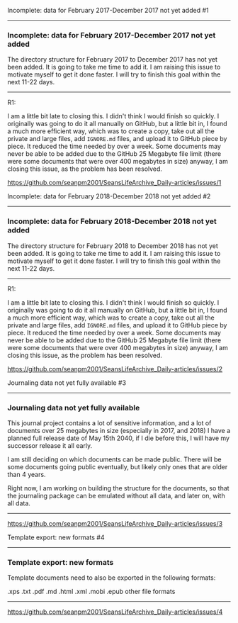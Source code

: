 Incomplete: data for February 2017-December 2017 not yet added #1 

***

### Incomplete: data for February 2017-December 2017 not yet added

The directory structure for February 2017 to December 2017 has not yet been added. It is going to take me time to add it. I am raising this issue to motivate myself to get it done faster. I will try to finish this goal within the next 11-22 days.

***

R1:

I am a little bit late to closing this. I didn't think I would finish so quickly. I originally was going to do it all manually on GitHub, but a little bit in, I found a much more efficient way, which was to create a copy, take out all the private and large files, add `IGNORE.md` files, and upload it to GitHub piece by piece. It reduced the time needed by over a week. Some documents may never be able to be added due to the GitHub 25 Megabyte file limit (there were some documents that were over 400 megabytes in size) anyway, I am closing this issue, as the problem has been resolved.


https://github.com/seanpm2001/SeansLifeArchive_Daily-articles/issues/1


Incomplete: data for February 2018-December 2018 not yet added #2 

***

### Incomplete: data for February 2018-December 2018 not yet added

The directory structure for February 2018 to December 2018 has not yet been added. It is going to take me time to add it. I am raising this issue to motivate myself to get it done faster. I will try to finish this goal within the next 11-22 days.

***

R1:

I am a little bit late to closing this. I didn't think I would finish so quickly. I originally was going to do it all manually on GitHub, but a little bit in, I found a much more efficient way, which was to create a copy, take out all the private and large files, add `IGNORE.md` files, and upload it to GitHub piece by piece. It reduced the time needed by over a week. Some documents may never be able to be added due to the GitHub 25 Megabyte file limit (there were some documents that were over 400 megabytes in size) anyway, I am closing this issue, as the problem has been resolved.

https://github.com/seanpm2001/SeansLifeArchive_Daily-articles/issues/2

Journaling data not yet fully available #3 

***

### Journaling data not yet fully available

This journal project contains a lot of sensitive information, and a lot of documents over 25 megabytes in size (especially in 2017, and 2018) I have a planned full release date of May 15th 2040, if I die before this, I will have my successor release it all early. 

I am still deciding on which documents can be made public. There will be some documents going public eventually, but likely only ones that are older than 4 years.

Right now, I am working on building the structure for the documents, so that the journaling package can be emulated without all data, and later on, with all data.

***

https://github.com/seanpm2001/SeansLifeArchive_Daily-articles/issues/3


Template export: new formats #4 

***

### Template export: new formats

Template documents need to also be exported in the following formats:

.xps
.txt
.pdf
.md
.html
.xml
.mobi
.epub
other file formats

***

https://github.com/seanpm2001/SeansLifeArchive_Daily-articles/issues/4
